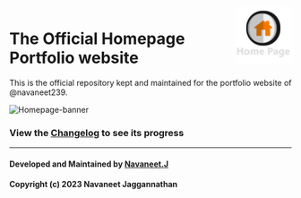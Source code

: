 <img align="right" width="100" height="100" src="logo icons/Home.png">

# The Official Homepage Portfolio website
This is the official repository kept and maintained for the portfolio website of @navaneet239.


![Homepage-banner](https://user-images.githubusercontent.com/74445713/175105470-52c3a05d-273c-4da2-adf3-c72d703fcb15.png)

### View the [Changelog](https://github.com/navaneet239/navaneet239.github.io/blob/main/References/Changelog.md) to see its progress
<hr>

#### Developed and Maintained by [Navaneet.J](https://github.com/navaneet239)
#### Copyright (c) 2023 Navaneet Jaggannathan
